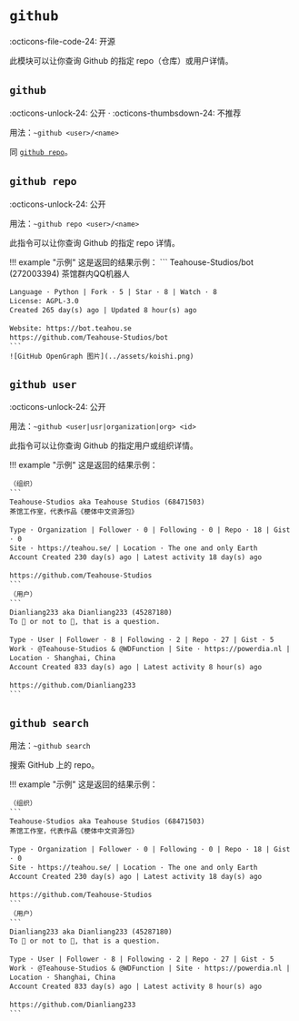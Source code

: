 # `github`

:octicons-file-code-24: 开源

此模块可以让你查询 Github 的指定 repo（仓库）或用户详情。

## `github`

:octicons-unlock-24: 公开 ·
:octicons-thumbsdown-24: 不推荐

用法：`~github <user>/<name>`

同 [`github repo`](#github-repo)。

## `github repo`

:octicons-unlock-24: 公开

用法：`~github repo <user>/<name>`

此指令可以让你查询 Github 的指定 repo 详情。

!!! example "示例"
    这是返回的结果示例：
    ```
    Teahouse-Studios/bot (272003394)
    茶馆群内QQ机器人

    Language · Python | Fork · 5 | Star · 8 | Watch · 8
    License: AGPL-3.0
    Created 265 day(s) ago | Updated 8 hour(s) ago

    Website: https://bot.teahou.se
    https://github.com/Teahouse-Studios/bot
    ```
    ![GitHub OpenGraph 图片](../assets/koishi.png)

## `github user`

:octicons-unlock-24: 公开

用法：`~github <user|usr|organization|org> <id>`

此指令可以让你查询 Github 的指定用户或组织详情。

!!! example "示例"
    这是返回的结果示例：

    （组织）
    ```
    Teahouse-Studios aka Teahouse Studios (68471503)
    茶馆工作室，代表作品《梗体中文资源包》
        
    Type · Organization | Follower · 0 | Following · 0 | Repo · 18 | Gist · 0
    Site · https://teahou.se/ | Location · The one and only Earth
    Account Created 230 day(s) ago | Latest activity 18 day(s) ago
        
    https://github.com/Teahouse-Studios
    ```
    （用户）
    ```
    Dianliang233 aka Dianliang233 (45287180)
    To 🐝 or not to 🐝, that is a question.
        
    Type · User | Follower · 8 | Following · 2 | Repo · 27 | Gist · 5
    Work · @Teahouse-Studios & @WDFunction | Site · https://powerdia.nl | Location · Shanghai, China
    Account Created 833 day(s) ago | Latest activity 8 hour(s) ago
        
    https://github.com/Dianliang233
    ```

## `github search`

用法：`~github search`

搜索 GitHub 上的 repo。

!!! example "示例"
    这是返回的结果示例：

    （组织）
    ```
    Teahouse-Studios aka Teahouse Studios (68471503)
    茶馆工作室，代表作品《梗体中文资源包》
        
    Type · Organization | Follower · 0 | Following · 0 | Repo · 18 | Gist · 0
    Site · https://teahou.se/ | Location · The one and only Earth
    Account Created 230 day(s) ago | Latest activity 18 day(s) ago
        
    https://github.com/Teahouse-Studios
    ```
    （用户）
    ```
    Dianliang233 aka Dianliang233 (45287180)
    To 🐝 or not to 🐝, that is a question.
        
    Type · User | Follower · 8 | Following · 2 | Repo · 27 | Gist · 5
    Work · @Teahouse-Studios & @WDFunction | Site · https://powerdia.nl | Location · Shanghai, China
    Account Created 833 day(s) ago | Latest activity 8 hour(s) ago
        
    https://github.com/Dianliang233
    ```
